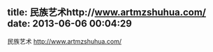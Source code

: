 title: 民族艺术http://www.artmzshuhua.com/
date: 2013-06-06 00:04:29
---

民族艺术
http://www.artmzshuhua.com/